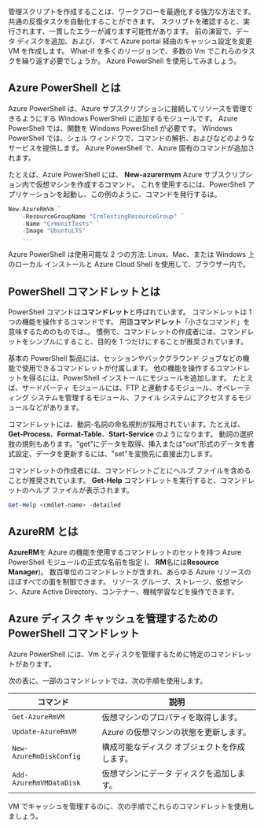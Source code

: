 管理スクリプトを作成することは、ワークフローを最適化する強力な方法です。 共通の反復タスクを自動化することができます。 スクリプトを確認すると、実行されます、一貫したエラーが減ります可能性があります。 前の演習で、データ ディスクを追加、および、すべて Azure portal 経由のキャッシュ設定を変更 VM を作成します。 What-if を多くのリージョンで、多数の Vm でこれらのタスクを繰り返す必要でしょうか。 Azure PowerShell を使用してみましょう。

## <a name="what-is-azure-powershell"></a>Azure PowerShell とは

Azure PowerShell は、Azure サブスクリプションに接続してリソースを管理できるようにする Windows PowerShell に追加するモジュールです。 Azure PowerShell では、関数を Windows PowerShell が必要です。 Windows PowerShell では、シェル ウィンドウで、コマンドの解析、およびなどのようなサービスを提供します。 Azure PowerShell で、Azure 固有のコマンドが追加されます。

たとえば、Azure PowerShell には、 **New-azurermvm** Azure サブスクリプション内で仮想マシンを作成するコマンド。 これを使用するには、PowerShell アプリケーションを起動し、この例のように、コマンドを発行するは。

```powershell
New-AzureRmVm `
    -ResourceGroupName "CrmTestingResourceGroup" `
    -Name "CrmUnitTests" `
    -Image "UbuntuLTS"
    ...
```

Azure PowerShell は使用可能な 2 つの方法: Linux、Mac、または Windows 上のローカル インストールと Azure Cloud Shell を使用して、ブラウザー内で。

## <a name="what-are-powershell-cmdlets"></a>PowerShell コマンドレットとは

PowerShell コマンドは**コマンドレット**と呼ばれています。 コマンドレットは 1 つの機能を操作するコマンドです。 用語**コマンドレット**「小さなコマンド」を意味するためのものでは、。 慣例で、コマンドレットの作成者には、コマンドレットをシンプルにすること、目的を 1 つだけにすることが推奨されています。

基本の PowerShell 製品には、セッションやバックグラウンド ジョブなどの機能で使用できるコマンドレットが付属します。 他の機能を操作するコマンドレットを得るには、PowerShell インストールにモジュールを追加します。 たとえば、サードパーティ モジュールには、FTP と連動するモジュール、オペレーティング システムを管理するモジュール、ファイル システムにアクセスするモジュールなどがあります。

コマンドレットには、動詞-名詞の命名規則が採用されています。たとえば、**Get-Process**、**Format-Table**、**Start-Service** のようになります。 動詞の選択肢の規則もあります。"get"にデータを取得、挿入または"out"形式のデータを書式設定、データを更新するには、"set"を変換先に直接出力します。

コマンドレットの作成者には、コマンドレットごとにヘルプ ファイルを含めることが推奨されています。 **Get-Help** コマンドレットを実行すると、コマンドレットのヘルプ ファイルが表示されます。

```powershell
Get-Help <cmdlet-name> -detailed
```

## <a name="what-is-azurerm"></a>AzureRM とは

**AzureRM**を Azure の機能を使用するコマンドレットのセットを持つ Azure PowerShell モジュールの正式な名前を指定 (、 **RM**名には**Resource Manager**)。 数百単位のコマンドレットが含まれ、あらゆる Azure リソースのほぼすべての面を制御できます。 リソース グループ、ストレージ、仮想マシン、Azure Active Directory、コンテナー、機械学習などを操作できます。

## <a name="powershell-cmdlets-for-managing-azure-disk-caching"></a>Azure ディスク キャッシュを管理するための PowerShell コマンドレット

Azure PowerShell には、Vm とディスクを管理するために特定のコマンドレットがあります。

次の表に、一部のコマンドレットでは、次の手順を使用します。

|コマンド  |説明  |
|---------|---------|
|`Get-AzureRmVM`     |  仮想マシンのプロパティを取得します。       |
|`Update-AzureRmVM`     |  Azure の仮想マシンの状態を更新します。       |
|`New-AzureRmDiskConfig`     |  構成可能なディスク オブジェクトを作成します。       |
|`Add-AzureRmVMDataDisk`     |  仮想マシンにデータ ディスクを追加します。   |

VM でキャッシュを管理するのに、次の手順でこれらのコマンドレットを使用しましょう。
